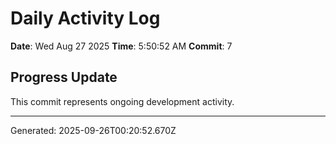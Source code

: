 # Daily Activity Log

**Date**: Wed Aug 27 2025
**Time**: 5:50:52 AM
**Commit**: 7

## Progress Update

This commit represents ongoing development activity.

---
Generated: 2025-09-26T00:20:52.670Z

